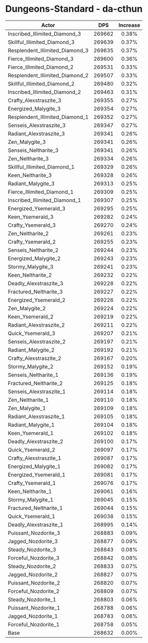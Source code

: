 # Dungeons-Standard - da-cthun
| Actor | DPS | Increase |
|---|:---:|:---:|
|Inscribed_Illimited_Diamond_3|269662|0.38%|
|Skillful_Illimited_Diamond_3|269639|0.37%|
|Resplendent_Illimited_Diamond_3|269635|0.37%|
|Fierce_Illimited_Diamond_3|269600|0.36%|
|Fierce_Illimited_Diamond_2|269531|0.33%|
|Resplendent_Illimited_Diamond_2|269507|0.33%|
|Skillful_Illimited_Diamond_2|269480|0.32%|
|Inscribed_Illimited_Diamond_2|269463|0.31%|
|Crafty_Alexstraszite_3|269355|0.27%|
|Energized_Malygite_3|269354|0.27%|
|Resplendent_Illimited_Diamond_1|269352|0.27%|
|Senseis_Alexstraszite_3|269347|0.27%|
|Radiant_Alexstraszite_3|269341|0.26%|
|Zen_Malygite_3|269341|0.26%|
|Senseis_Neltharite_3|269341|0.26%|
|Zen_Neltharite_3|269334|0.26%|
|Skillful_Illimited_Diamond_1|269329|0.26%|
|Keen_Neltharite_3|269328|0.26%|
|Radiant_Malygite_3|269313|0.25%|
|Fierce_Illimited_Diamond_1|269309|0.25%|
|Inscribed_Illimited_Diamond_1|269307|0.25%|
|Energized_Ysemerald_3|269295|0.25%|
|Keen_Ysemerald_3|269282|0.24%|
|Crafty_Ysemerald_3|269270|0.24%|
|Zen_Neltharite_2|269261|0.23%|
|Crafty_Ysemerald_2|269255|0.23%|
|Senseis_Neltharite_2|269244|0.23%|
|Energized_Malygite_2|269243|0.23%|
|Stormy_Malygite_3|269241|0.23%|
|Keen_Neltharite_2|269232|0.22%|
|Deadly_Alexstraszite_3|269228|0.22%|
|Fractured_Neltharite_3|269227|0.22%|
|Energized_Ysemerald_2|269226|0.22%|
|Zen_Malygite_2|269224|0.22%|
|Keen_Ysemerald_2|269219|0.22%|
|Radiant_Alexstraszite_2|269211|0.22%|
|Quick_Ysemerald_3|269207|0.21%|
|Senseis_Alexstraszite_2|269197|0.21%|
|Radiant_Malygite_2|269192|0.21%|
|Crafty_Alexstraszite_2|269167|0.20%|
|Stormy_Malygite_2|269152|0.19%|
|Senseis_Neltharite_1|269136|0.19%|
|Fractured_Neltharite_2|269125|0.18%|
|Senseis_Alexstraszite_1|269114|0.18%|
|Zen_Neltharite_1|269110|0.18%|
|Zen_Malygite_1|269109|0.18%|
|Radiant_Alexstraszite_1|269105|0.18%|
|Radiant_Malygite_1|269104|0.18%|
|Keen_Ysemerald_1|269102|0.18%|
|Deadly_Alexstraszite_2|269100|0.17%|
|Quick_Ysemerald_2|269097|0.17%|
|Crafty_Alexstraszite_1|269087|0.17%|
|Energized_Malygite_1|269082|0.17%|
|Energized_Ysemerald_1|269081|0.17%|
|Crafty_Ysemerald_1|269076|0.17%|
|Keen_Neltharite_1|269061|0.16%|
|Stormy_Malygite_1|269045|0.15%|
|Fractured_Neltharite_1|269044|0.15%|
|Quick_Ysemerald_1|269038|0.15%|
|Deadly_Alexstraszite_1|268995|0.14%|
|Puissant_Nozdorite_3|268883|0.09%|
|Jagged_Nozdorite_3|268877|0.09%|
|Steady_Nozdorite_3|268843|0.08%|
|Forceful_Nozdorite_3|268842|0.08%|
|Steady_Nozdorite_2|268833|0.07%|
|Jagged_Nozdorite_2|268827|0.07%|
|Puissant_Nozdorite_2|268820|0.07%|
|Forceful_Nozdorite_2|268809|0.07%|
|Steady_Nozdorite_1|268803|0.06%|
|Puissant_Nozdorite_1|268788|0.06%|
|Jagged_Nozdorite_1|268783|0.06%|
|Forceful_Nozdorite_1|268758|0.05%|
|Base|268632|0.00%|
